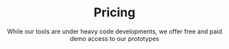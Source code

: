 ---
title: "Pricing"
subtitle: "While our tools are under heavy code developments, we offer free and paid demo access to our prototypes"
# meta description
description: "qatent Pricing Plans"
draft: false

#### While our tools are under heavy code developments, we offer you a free demo session to have a look at our prototypes, with live support of François, our qualified French patent attorney (“Conseil en Propriété Industrielle”).


# basic:
#   name : "Basic Plan"
#   price: "$299"
#   price_per : "invention"
#   info : "Best For Small Individuals"
#   services:
#   - "30 minutes claim drafting assistance"
#   - "Express description generation"
#   button:
#     enable : true
#     label : "Get started"
#     link : "mailto:qatent@inria.fr"
    
professional:
  name : "Professional Plan"
  price: "free"
  price_per : "1 invention"
  info : "Best For Professionals"
  services:
  - "15 minutes claim drafting assistance"
  - "Discover how **qatent** technology can assist your patent drafting process"
  - "Take home some new terms, structures, and ideas for the description of your invention"

  button:
    enable : true
    label : "Get started"
    link : "mailto:qatent@inria.fr"
    
business:
  name : "Business Plan"
  price: "150€"
  price_per : "hour"
  info : "Best For Companies"
  services:
  - "Use our prototypes and get confidential claim drafting assistance from our patent attorney."
  - "Dive right away into deep-tech tools for your ongoing project"
  - "See your needs being coded into reality between sessions"
  button:
    enable : true
    label : "Get started"
    link : "mailto:qatent@inria.fr"

call_to_action:
  enable : true
  title : "Want to use Deep Tech on patents in other ways?"
  image : "images/cta.svg"
  content : "Let us know about your specific needs."
  button:
    enable : true
    label : "Contact Us"
    link : "mailto:qatent@inria.fr"
---